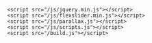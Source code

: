 ﻿<!DOCTYPE html>
<html lang="en">
  <head>
    <meta charset="utf-8">
    <title>Aegis 9 Pty Ltd</title>
    <link href="https://stackpath.bootstrapcdn.com/bootstrap/4.4.1/css/bootstrap.min.css" rel="stylesheet" integrity="sha384-Vkoo8x4CGsO3+Hhxv8T/Q5PaXtkKtu6ug5TOeNV6gBiFeWPGFN9MuhOf23Q9Ifjh" crossorigin="anonymous">
    <link href='https://fonts.googleapis.com/css?family=Lato:300,400%7CRaleway:100,400,300,500,600,700%7COpen+Sans:400,500,600' rel='stylesheet' type='text/css'>
    <link href="/css/themify-icons.css" rel="stylesheet" type="text/css" media="all" />
    <link href="/plugins/fontawesome/css/all.css" rel="stylesheet">
    <link href="/css/flexslider.css" rel="stylesheet" type="text/css" media="all" />
    <link href="/css/theme.css" rel="stylesheet">
    <link href="/css/custom.css" rel="stylesheet">
  </head>

  <body>
    <div id="app"></div>
    
    <script src="/js/jquery.min.js"></script>
    <script src="/js/flexslider.min.js"></script>
    <script src="/js/parallax.js"></script>
    <script src="/js/scripts.js"></script>
    <script src="/build.js"></script>
  </body>
</html>
